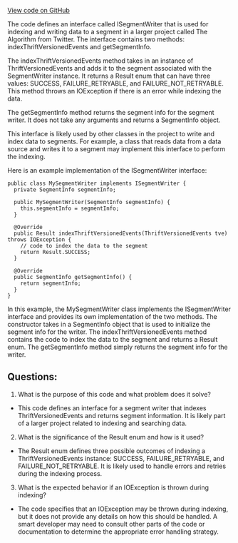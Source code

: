 [View code on GitHub](https://github.com/misbahsy/the-algorithm/src/java/com/twitter/search/earlybird/partition/ISegmentWriter.java)

The code defines an interface called ISegmentWriter that is used for indexing and writing data to a segment in a larger project called The Algorithm from Twitter. The interface contains two methods: indexThriftVersionedEvents and getSegmentInfo. 

The indexThriftVersionedEvents method takes in an instance of ThriftVersionedEvents and adds it to the segment associated with the SegmentWriter instance. It returns a Result enum that can have three values: SUCCESS, FAILURE_RETRYABLE, and FAILURE_NOT_RETRYABLE. This method throws an IOException if there is an error while indexing the data.

The getSegmentInfo method returns the segment info for the segment writer. It does not take any arguments and returns a SegmentInfo object.

This interface is likely used by other classes in the project to write and index data to segments. For example, a class that reads data from a data source and writes it to a segment may implement this interface to perform the indexing. 

Here is an example implementation of the ISegmentWriter interface:

```
public class MySegmentWriter implements ISegmentWriter {
  private SegmentInfo segmentInfo;

  public MySegmentWriter(SegmentInfo segmentInfo) {
    this.segmentInfo = segmentInfo;
  }

  @Override
  public Result indexThriftVersionedEvents(ThriftVersionedEvents tve) throws IOException {
    // code to index the data to the segment
    return Result.SUCCESS;
  }

  @Override
  public SegmentInfo getSegmentInfo() {
    return segmentInfo;
  }
}
```

In this example, the MySegmentWriter class implements the ISegmentWriter interface and provides its own implementation of the two methods. The constructor takes in a SegmentInfo object that is used to initialize the segment info for the writer. The indexThriftVersionedEvents method contains the code to index the data to the segment and returns a Result enum. The getSegmentInfo method simply returns the segment info for the writer.
## Questions: 
 1. What is the purpose of this code and what problem does it solve?
- This code defines an interface for a segment writer that indexes ThriftVersionedEvents and returns segment information. It is likely part of a larger project related to indexing and searching data.

2. What is the significance of the Result enum and how is it used?
- The Result enum defines three possible outcomes of indexing a ThriftVersionedEvents instance: SUCCESS, FAILURE_RETRYABLE, and FAILURE_NOT_RETRYABLE. It is likely used to handle errors and retries during the indexing process.

3. What is the expected behavior if an IOException is thrown during indexing?
- The code specifies that an IOException may be thrown during indexing, but it does not provide any details on how this should be handled. A smart developer may need to consult other parts of the code or documentation to determine the appropriate error handling strategy.